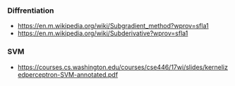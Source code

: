 ### Diffrentiation
* https://en.m.wikipedia.org/wiki/Subgradient_method?wprov=sfla1
* https://en.m.wikipedia.org/wiki/Subderivative?wprov=sfla1

### SVM
* https://courses.cs.washington.edu/courses/cse446/17wi/slides/kernelizedperceptron-SVM-annotated.pdf
